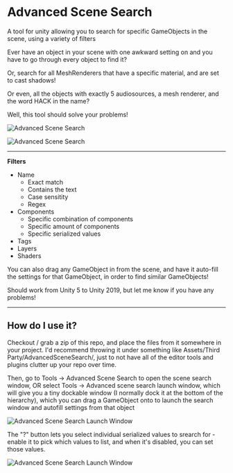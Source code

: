 # Advanced Scene Search 
A tool for unity allowing you to search for specific GameObjects in the scene, using a variety of filters


Ever have an object in your scene with one awkward setting on and you have to go through every object to find it?

Or, search for all MeshRenderers that have a specific material, and are set to cast shadows!

Or even, all the objects with exactly 5 audiosources, a mesh renderer, and the word HACK in the name?

Well, this tool should solve your problems!

![Advanced Scene Search](http://jacobkeane.co.uk/wp-content/uploads/2017/08/170815_Unity_Kv6wv31.png)

![Advanced Scene Search](https://i.imgur.com/YdhpBbP.png)


---

**Filters**
* Name
  * Exact match
  * Contains the text
  * Case sensitity
  * Regex
* Components
  * Specific combination of components
  * Specific amount of components
  * Specific serialized values
* Tags
* Layers
* Shaders

You can also drag any GameObject in from the scene, and have it auto-fill the settings for that GameObject, in order to find similar GameObjects!

Should work from Unity 5 to Unity 2019, but let me know if you have any problems!


---
 
## How do I use it?

Checkout / grab a zip of this repo, and place the files from it somewhere in your project. 
I'd recommend throwing it under something like Assets/Third Party/AdvancedSceneSearch/, just to not have all of the editor tools and plugins clutter up your repo over time.

Then, go to Tools -> Advanced Scene Search to open the scene search window, OR select Tools -> Advanced scene search launch window, which will give you a tiny dockable window (I normally dock it at the bottom of the hierarchy), which you can drag a GameObject onto to launch the search window and autofill settings from that object

![Advanced Scene Search Launch Window](https://i.imgur.com/jGLvv4v.png)


The "?" button lets you select individual serialized values to srearch for - enable it to pick which values to list, and when it's disabled, you can set those values.

![Advanced Scene Search Launch Window](https://i.imgur.com/wdmyFGA.gif)

